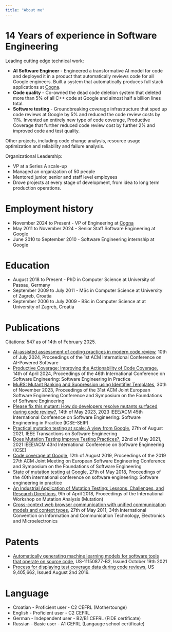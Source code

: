 ```yaml
---
title: "About me"
---
```

# 14 Years of experience in Software Engineering

Leading cutting edge technical work:

*  **AI Software Engineer** - Engineered a transformative AI model for code and deployed it in
a product that automatically reviews code for all Google engineers. Built a system that
automatically produces full stack applications at [Cogna](https://www.cogna.co/).
*  **Code quality** - Co-owned the dead code deletion system that deleted more than 5% of all
C++ code at Google and almost half a billion lines total.
*  **Software testing** - Groundbreaking coverage infrastructure that sped up code reviews at
Google by 5% and reduced the code review costs by 11%. Invented an entirely new type of code
coverage, Productive Coverage that further reduced code review cost by further 2% and improved
code and test quality.

Other projects, including code change analysis, resource usage optimization and reliability
and failure analysis.

Organizational Leadership:

*  VP at a Series A scale-up
*  Managed an organization of 50 people
*  Mentored junior, senior and staff level employees
*  Drove projects at every stage of development, from idea to long term production operations.

# Employment history

*  November 2024 to Present - VP of Engineering at [Cogna](https://www.cogna.co/)
*  May 2011 to November 2024 - Senior Staff Software Engineering at Google
*  June 2010 to September 2010 - Software Engineering internship at Google

# Education

*  August 2018 to Present - PhD in Computer Science at University of Passau, Germany
*  September 2009 to July 2011 - MSc in Computer Science at University of Zagreb, Croatia
*  September 2006 to July 2009 - BSc in Computer Science at at University of Zagreb, Croatia

# Publications

Citations: [547](https://scholar.google.com/citations?user=Xy_seyYAAAAJ&hl=en) as of 14th of February 2025.

*  [AI-assisted assessment of coding practices in modern code review](https://dl.acm.org/doi/pdf/10.1145/3664646.3665664), 10th of July 2024, Proceedings of the 1st ACM International Conference on AI-Powered Software
*  [Productive Coverage: Improving the Actionability of Code Coverage](https://dl.acm.org/doi/pdf/10.1145/3639477.3639733), 14th of April 2024, Proceedings of the 46th International Conference on Software Engineering: Software Engineering in Practice
*  [MuRS: Mutant Ranking and Suppression using Identifier Templates](https://dl.acm.org/doi/pdf/10.1145/3611643.3613901), 30th of November 2023, Proceedings of the 31st ACM Joint European Software Engineering Conference and Symposium on the Foundations of Software Engineering
*  [Please fix this mutant: How do developers resolve mutants surfaced during code review?](https://homes.cs.washington.edu/~rjust/publ/mutation_testing_resolution_icse_2023.pdf), 14th of May 2023, 2023 IEEE/ACM 45th International Conference on Software Engineering: Software Engineering in Practice (ICSE-SEIP)
*  [Practical mutation testing at scale: A view from Google](https://ieeexplore.ieee.org/iel7/32/9923560/09524503.pdf), 27th of August 2021, IEEE Transactions on Software Engineering
*  [Does Mutation Testing Improve Testing Practices?](https://arxiv.org/pdf/2103.07189), 22nd of May 2021, 2021 IEEE/ACM 43rd International Conference on Software Engineering (ICSE)
*  [Code coverage at Google](https://www.researchgate.net/profile/Marko-Ivankovic/publication/334259697_Code_Coverage_at_Google/links/5d501ea792851cd046b4bf04/Code-Coverage-at-Google.pdf), 12th of August 2019, Proceedings of the 2019 27th ACM Joint Meeting on European Software Engineering Conference and Symposium on the Foundations of Software Engineering
*  [State of mutation testing at Google](https://dl.acm.org/doi/pdf/10.1145/3183519.3183521), 27th of May 2018, Proceedings of the 40th international conference on software engineering: Software engineering in practice
*  [An Industrial Application of Mutation Testing: Lessons, Challenges, and Research Directions](https://www.researchgate.net/profile/Marko-Ivankovic/publication/326499184_An_Industrial_Application_of_Mutation_Testing_Lessons_Challenges_and_Research_Directions/links/5cfa1b0f4585157d1598caf6/An-Industrial-Application-of-Mutation-Testing-Lessons-Challenges-and-Research-Directions.pdf), 9th of April 2018, Proceedings of the International Workshop on Mutation Analysis (Mutation)
*  [Cross-context web browser communication with unified communication models and context types](https://www.bib.irb.hr:8443/510394/download/510394.pmrpc_07.pdf), 27th of May 2011, 34th International Convention on Information and Communication Technology, Electronics and Microelectronics

# Patents

*  [Automatically generating machine learning models for software tools that operate on source code](https://image-ppubs.uspto.gov/dirsearch-public/print/downloadPdf/11150877), US-11150877-B2, Issued October 19th 2021
*  [Process for displaying test coverage data during code reviews](https://patentimages.storage.googleapis.com/d5/88/18/193a386c969d40/US9405662.pdf), US 9,405,662, Issued August 2nd 2016.

# Language

*  Croatian - Proficient user - C2 CEFRL (Mothertounge)
*  English - Proficient user - C2 CEFRL
*  German - Independent user - B2/B1 CEFRL (FIDE certificate)
*  Russian - Basic user - A1 CEFRL (Langauge school certificate)
